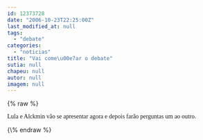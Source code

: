 ```yaml
---
id: 12373728
date: "2006-10-23T22:25:00Z"
last_modified_at: null
tags:
  - "debate"
categories:
  - "noticias"
title: "Vai come\u00e7ar o debate"
sutia: null
chapeu: null
autor: null
imagem: null
---
```

{\% raw %}
<p><FONT face=Verdana>Lula e Alckmin vão se apresentar agora e depois farão perguntas um ao outro.</FONT> </p>
{\% endraw %}